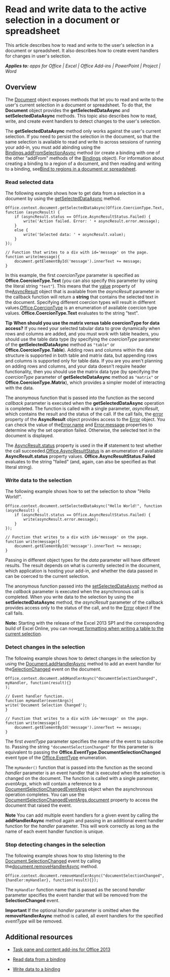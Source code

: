 
# Read and write data to the active selection in a document or spreadsheet
This article describes how to read and write to the user's selection in a document or spreadsheet. It also describes how to create event handlers for changes in user's selection.

 _**Applies to:** apps for Office | Excel | Office Add-ins | PowerPoint | Project | Word_


## Overview
<a name="ReadWriteDocumentData_Overview"> </a>

The [Document](http://msdn.microsoft.com/en-us/library/f8859516-cc1f-4b20-a8f3-cee37a983e70%28Office.15%29.aspx) object exposes methods that let you to read and write to the user's current selection in a document or spreadsheet. To do that, the **Document** object provides the **getSelectedDataAsync** and **setSelectedDataAsync** methods. This topic also describes how to read, write, and create event handlers to detect changes to the user's selection.

The  **getSelectedDataAsync** method only works against the user's current selection. If you need to persist the selection in the document, so that the same selection is available to read and write to across sessions of running your add-in, you must add abinding using the [Bindings.addFromSelectionAsync](http://msdn.microsoft.com/en-us/library/edc99214-e63e-43f2-9392-97ead42fc155.aspx) method (or create a binding with one of the other "addFrom" methods of the [Bindings](http://msdn.microsoft.com/en-us/library/09979e31-3bfb-45be-adda-0f7cc2db1fe1.aspx) object). For information about creating a binding to a region of a document, and then reading and writing to a binding, see[Bind to regions in a document or spreadsheet](../how-to/bind-to-regions-in-a-document-or-spreadsheet.md).


### Read selected data
<a name="ReadWriteDocumentData_Read"> </a>

The following example shows how to get data from a selection in a document by using the [getSelectedDataAsync](http://msdn.microsoft.com/en-us/library/f85ad02c-64f0-4b73-87f6-7f521b3afd69%28Office.15%29.aspx) method.


```
Office.context.document.getSelectedDataAsync(Office.CoercionType.Text, function (asyncResult) {
    if (asyncResult.status == Office.AsyncResultStatus.Failed) {
        write('Action failed. Error: ' + asyncResult.error.message);
    }
    else {
        write('Selected data: ' + asyncResult.value);
    }
});

// Function that writes to a div with id='message' on the page.
function write(message){
    document.getElementById('message').innerText += message; 
}
```

In this example, the first  _coercionType_ parameter is specified as **Office.CoercionType.Text** (you can also specify this parameter by using the literal string `"text"`). This means that the [value](http://msdn.microsoft.com/en-us/library/453a4b43-0fdc-4ea9-967a-c033fab31507%28Office.15%29.aspx) property of the[AsyncResult](http://msdn.microsoft.com/en-us/library/540c114f-0398-425c-baf3-7363f2f6bc47%28Office.15%29.aspx) object that is available from the _asyncResult_ parameter in the callback function will return a **string** that contains the selected text in the document. Specifying different coercion types will result in different values.[Office.CoercionType](http://msdn.microsoft.com/en-us/library/735eaab6-5e31-4bc2-add5-9d378900a31b%28Office.15%29.aspx) is an enumeration of available coercion type values. **Office.CoercionType.Text** evaluates to the string "text".


 **Tip**   **When should you use the matrix versus table coercionType for data access?** If you need your selected tabular data to grow dynamically when rows and columns are added, and you must work with table headers, you should use the table data type (by specifying the _coercionType_ parameter of the **getSelectedDataAsync** method as `"table"` or **Office.CoercionType.Table**). Adding rows and columns within the data structure is supported in both table and matrix data, but appending rows and columns is supported only for table data. If you are you aren't planning on adding rows and columns, and your data doesn't require header functionality, then you should use the matrix data type (by specifying the  _coercionType_ parameter of **getSelecteDataAsync** method as `"matrix"` or **Office.CoercionType.Matrix**), which provides a simpler model of interacting with the data.

The anonymous function that is passed into the function as the second  _callback_ parameter is executed when the **getSelectedDataAsync** operation is completed. The function is called with a single parameter, _asyncResult_, which contains the result and the status of the call. If the call fails, the [error](http://msdn.microsoft.com/en-us/library/51c46d36-972d-4d82-91aa-da99cbeb8d4f%28Office.15%29.aspx) property of the **AsyncResult** object provides access to the [Error](http://msdn.microsoft.com/en-us/library/36d1d048-b888-4bb5-9321-d340bcbc86f4%28Office.15%29.aspx) object. You can check the value of the[Error.name](http://msdn.microsoft.com/en-us/library/b76aaafd-bb34-4853-b29d-67adb1111b37%28Office.15%29.aspx) and [Error.message](http://msdn.microsoft.com/en-us/library/594e168e-4fdf-4e80-ba7e-4856a4a8ea5f%28Office.15%29.aspx) properties to determine why the set operation failed. Otherwise, the selected text in the document is displayed.

The [AsyncResult.status](http://msdn.microsoft.com/en-us/library/eec9c712-79eb-4365-88a1-6d77649727c1%28Office.15%29.aspx) property is used in the **if** statement to test whether the call succeeded.[Office.AsyncResultStatus](http://msdn.microsoft.com/en-us/library/e2652105-03e8-4771-a985-e66c661fe3ea%28Office.15%29.aspx) is an enumeration of available **AsyncResult.status** property values. **Office.AsyncResultStatus.Failed** evaluates to the string "failed" (and, again, can also be specified as that literal string).


### Write data to the selection
<a name="ReadWriteDocumentData_Write"> </a>

The following example shows how to set the selection to show "Hello World!".


```
Office.context.document.setSelectedDataAsync("Hello World!", function (asyncResult) {
    if (asyncResult.status == Office.AsyncResultStatus.Failed) {
        write(asyncResult.error.message);
    }
});

// Function that writes to a div with id='message' on the page.
function write(message){
    document.getElementById('message').innerText += message; 
}
```

Passing in different object types for the  _data_ parameter will have different results. The result depends on what is currently selected in the document, which application is hosting your add-in, and whether the data passed in can be coerced to the current selection.

The anonymous function passed into the [setSelectedDataAsync](http://msdn.microsoft.com/en-us/library/998f38dc-83bd-4659-a759-4758c632a6ef%28Office.15%29.aspx) method as the _callback_ parameter is executed when the asynchronous call is completed. When you write data to the selection by using the **setSelectedDataAsync** method, the _asyncResult_ parameter of the callback provides access only to the status of the call, and to the [Error](http://msdn.microsoft.com/en-us/library/36d1d048-b888-4bb5-9321-d340bcbc86f4%28Office.15%29.aspx) object if the call fails.

 **Note:** Starting with the release of the Excel 2013 SP1 and the corresponding build of Excel Online, you can now[set formatting when writing a table to the current selection](../how-to/format-tables-in-add-ins-for-excel.md).


### Detect changes in the selection
<a name="ReadWriteDocumentData_DetectChanges"> </a>

The following example shows how to detect changes in the selection by using the [Document.addHandlerAsync](http://msdn.microsoft.com/en-us/library/8b2ec6c4-0983-4f5e-abd9-16f15b4fc87b%28Office.15%29.aspx) method to add an event handler for the[SelectionChanged](http://msdn.microsoft.com/en-us/library/4cbc527c-a1d5-4fb0-b6db-28cc40c5d5e2%28Office.15%29.aspx) event on the document.


```
Office.context.document.addHandlerAsync("documentSelectionChanged", myHandler, function(result){} 
);

// Event handler function.
function myHandler(eventArgs){
write('Document Selection Changed');
}

// Function that writes to a div with id='message' on the page.
function write(message){
    document.getElementById('message').innerText += message; 
}
```

The first  _eventType_ parameter specifies the name of the event to subscribe to. Passing the string `"documentSelectionChanged"` for this parameter is equivalent to passing the **Office.EventType.DocumentSelectionChanged** event type of the [Office.EventType](http://msdn.microsoft.com/en-us/library/82c79659-52da-48b0-92a9-831226eb9a7f%28Office.15%29.aspx) enumeration.

The  `myHander()` function that is passed into the function as the second _handler_ parameter is an event handler that is executed when the selection is changed on the document. The function is called with a single parameter, _eventArgs_, which will contain a reference to a [DocumentSelectionChangedEventArgs](http://msdn.microsoft.com/en-us/library/283f2d97-2595-444b-86a6-286efd77f638%28Office.15%29.aspx) object when the asynchronous operation completes. You can use the [DocumentSelectionChangedEventArgs.document](http://msdn.microsoft.com/en-us/library/12974085-c146-45ff-aede-70e247d8426f%28Office.15%29.aspx) property to access the document that raised the event.


 **Note**  You can add multiple event handlers for a given event by calling the  **addHandlerAsync** method again and passing in an additional event handler function for the _handler_ parameter. This will work correctly as long as the name of each event handler function is unique.


### Stop detecting changes in the selection
<a name="ReadWriteDocumentData_StopDetectingChanges"> </a>

The following example shows how to stop listening to the [Document.SelectionChanged](http://msdn.microsoft.com/en-us/library/4cbc527c-a1d5-4fb0-b6db-28cc40c5d5e2%28Office.15%29.aspx) event by calling the[document.removeHandlerAsync](http://msdn.microsoft.com/en-us/library/47e0b00f-e301-4f21-836d-aeac783c42e0%28Office.15%29.aspx) method.


```
Office.context.document.removeHandlerAsync("documentSelectionChanged", {handler:myHandler}, function(result){});
```

The  `myHandler` function name that is passed as the second _handler_ parameter specifies the event handler that will be removed from the **SelectionChanged** event.


 **Important**  If the optional  _handler_ parameter is omitted when the **removeHandlerAsync** method is called, all event handlers for the specified _eventType_ will be removed.


## Additional resources
<a name="ReadWriteDocumentData_AdditionalResources"> </a>


- [Task pane and content add-ins for Office 2013](../essentials/task-pane-and-content-add-ins.md)
    
- [Read data from a binding](../how-to/bind-to-regions-in-a-document-or-spreadsheet.md#BindRegions_Read)
    
- [Write data to a binding](../how-to/bind-to-regions-in-a-document-or-spreadsheet.md#BindRegions_Write)
    
